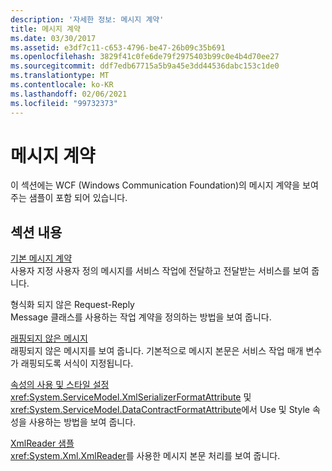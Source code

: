 ```yaml
---
description: '자세한 정보: 메시지 계약'
title: 메시지 계약
ms.date: 03/30/2017
ms.assetid: e3df7c11-c653-4796-be47-26b09c35b691
ms.openlocfilehash: 3829f41c0fe6de79f2975403b99c0e4b4d70ee27
ms.sourcegitcommit: ddf7edb67715a5b9a45e3dd44536dabc153c1de0
ms.translationtype: MT
ms.contentlocale: ko-KR
ms.lasthandoff: 02/06/2021
ms.locfileid: "99732373"
---
```

# <a name="message-contracts"></a>메시지 계약

이 섹션에는 WCF (Windows Communication Foundation)의 메시지 계약을 보여 주는 샘플이 포함 되어 있습니다.  
  
## <a name="in-this-section"></a>섹션 내용  

 [기본 메시지 계약](default-message-contract.md)  
 사용자 지정 사용자 정의 메시지를 서비스 작업에 전달하고 전달받는 서비스를 보여 줍니다.  
  
 형식화 되지 않은 Request-Reply  
 Message 클래스를 사용하는 작업 계약을 정의하는 방법을 보여 줍니다.  
  
 [래핑되지 않은 메시지](unwrapped-messages.md)  
 래핑되지 않은 메시지를 보여 줍니다. 기본적으로 메시지 본문은 서비스 작업 매개 변수가 래핑되도록 서식이 지정됩니다.  
  
 [속성의 사용 및 스타일 설정](setting-the-use-and-style-properties.md)  
 <xref:System.ServiceModel.XmlSerializerFormatAttribute> 및 <xref:System.ServiceModel.DataContractFormatAttribute>에서 Use 및 Style 속성을 사용하는 방법을 보여 줍니다.  
  
 [XmlReader 샘플](xmlreader-sample.md)  
 <xref:System.Xml.XmlReader>를 사용한 메시지 본문 처리를 보여 줍니다.
